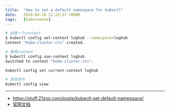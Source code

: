 ```yaml
---
title:  "How to set a default namespace for kubectl"
date:   2019-04-18 11:23:37 +0000
tags:   [kubernetes]
---
```


```sh
# 创建一个context
$ kubectl config set-context loghub --namespace=loghub
Context "kube-cluster-ctx" created.

# 使用context
$ kubectl config use-context loghub
Switched to context "kube-cluster-ctx".
```

```
kubectl config set current-context loghub
```

```sh
# 其他命令
kubectl config view

```

--- 

- https://stuff.21zoo.com/posts/kubectl-set-default-namespace/
- [官网文档](https://kubernetes.io/docs/concepts/configuration/organize-cluster-access-kubeconfig/)
